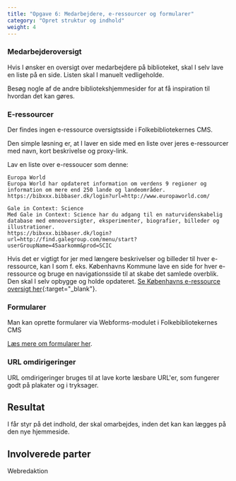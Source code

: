 ```yaml
---
title: "Opgave 6: Medarbejdere, e-ressourcer og formularer"
category: "Opret struktur og indhold"
weight: 4
---
```

### Medarbejderoversigt
Hvis I ønsker en oversigt over medarbejdere på biblioteket, skal I selv lave en liste på en side. Listen skal I manuelt vedligeholde.

Besøg nogle af de andre bibliotekshjemmesider for at få inspiration til hvordan det kan gøres.

### E-ressourcer
Der findes ingen e-ressource oversigtsside i Folkebibliotekernes CMS. 

Den simple løsning er, at I laver en side med en liste over jeres e-ressourcer med navn, kort beskrivelse og proxy-link.

Lav en liste over e-ressoucer som denne:
```
Europa World
Europa World har opdateret information om verdens 9 regioner og information om mere end 250 lande og landeområder.
https://bibxxx.bibbaser.dk/login?url=http://www.europaworld.com/

Gale in Context: Science
Med Gale in Context: Science har du adgang til en naturvidenskabelig database med emneoversigter, eksperimenter, biografier, billeder og illustrationer.
https://bibxxx.bibbaser.dk/login?url=http://find.galegroup.com/menu/start?userGroupName=45aarkomm&prod=SCIC

```

Hvis det er vigtigt for jer med længere beskrivelser og billeder til hver e-ressource, kan I som f. eks. Københavns Kommune lave en side for hver e-ressource og bruge en navigationsside til at skabe det samlede overblik. Den skal I selv opbygge og holde opdateret. [Se Københavns e-ressource oversigt her](https://bibliotek.kk.dk/medier/e-materialer/e-boger-og-lydboger){:target="_blank"}.

### Formularer
Man kan oprette formularer via Webforms-modulet i Folkebibliotekernes CMS

[Læs mere om formularer her](https://www.folkebibliotekernescms.dk/main/indhold/webforms/).


### URL omdirigeringer
URL omdirigeringer bruges til at lave korte læsbare URL'er, som fungerer godt på plakater og i tryksager.


## Resultat ##
I får styr på det indhold, der skal omarbejdes, inden det kan kan lægges på den nye hjemmeside. 

## Involverede parter ##
Webredaktion
